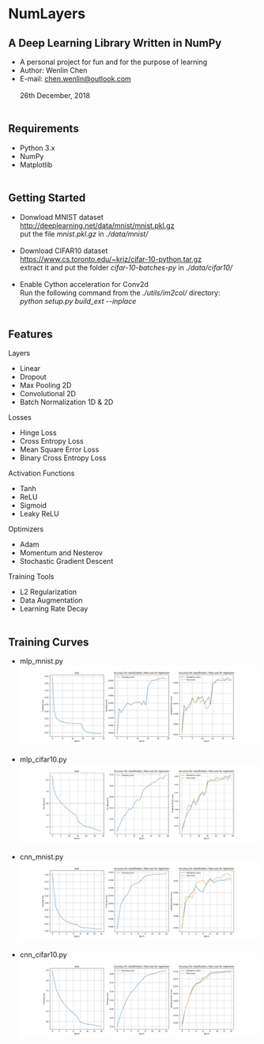 NumLayers
====

A Deep Learning Library Written in NumPy
----
- A personal project for fun and for the purpose of learning <br>
- Author: Wenlin Chen <br>
- E-mail: chen.wenlin@outlook.com <br><br>
26th December, 2018 <br><br>

Requirements
----
- Python 3.x<br>
- NumPy<br>
- Matplotlib<br><br>

Getting Started
----
- Donwload MNIST dataset<br>
http://deeplearning.net/data/mnist/mnist.pkl.gz <br>
put the file *mnist.pkl.gz* in *./data/mnist/* <br><br>
- Download CIFAR10 dataset<br> 
https://www.cs.toronto.edu/~kriz/cifar-10-python.tar.gz<br>
extract it and put the folder *cifar-10-batches-py* in *./data/cifar10/*<br><br>
- Enable Cython acceleration for Conv2d<br>
Run the following command from the *./utils/im2col/* directory:<br>
*python setup.py build_ext --inplace*<br><br>

Features
----
Layers<br>
- Linear<br>
- Dropout<br>
- Max Pooling 2D<br>
- Convolutional 2D<br>
- Batch Normalization 1D & 2D<br>

Losses<br>
- Hinge Loss<br>
- Cross Entropy Loss<br>
- Mean Square Error Loss<br>
- Binary Cross Entropy Loss<br>

Activation Functions<br> 
- Tanh<br>
- ReLU<br>
- Sigmoid<br>
- Leaky ReLU<br>

Optimizers<br>
- Adam<br>
- Momentum and Nesterov<br>
- Stochastic Gradient Descent<br>

Training Tools<br>
- L2 Regularization<br>
- Data Augmentation<br>
- Learning Rate Decay<br><br>

Training Curves
----
- mlp_mnist.py<br>
![MLP for MNIST training curve](https://github.com/Wenlin-Chen/NumLayers/blob/master/logs/mlp_mnist.png)<br><br>
- mlp_cifar10.py<br>
![MLP for CIFAR10 training curve](https://github.com/Wenlin-Chen/NumLayers/blob/master/logs/mlp_cifar10.png)<br><br>
- cnn_mnist.py<br>
![CNN for MNIST training curve](https://github.com/Wenlin-Chen/NumLayers/blob/master/logs/cnn_mnist.png)<br><br>
- cnn_cifar10.py<br>
![CNN for CIFAR10 training curve](https://github.com/Wenlin-Chen/NumLayers/blob/master/logs/cnn_cifar10.png)<br><br>